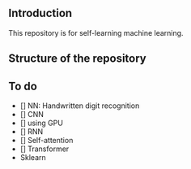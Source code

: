 ## Introduction

This repository is for self-learning machine learning.

## Structure of the repository

## To do
- [] NN: Handwritten digit recognition
- [] CNN
- [] using GPU
- [] RNN
- [] Self-attention
- [] Transformer
- Sklearn